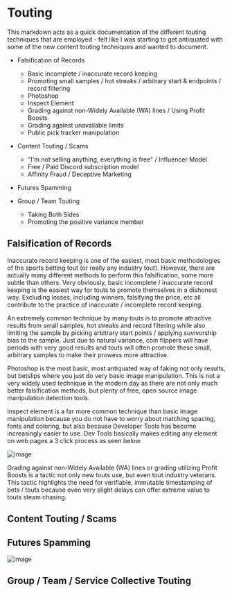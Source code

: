 # Touting

This markdown acts as a quick documentation of the different touting techniques that are employed - felt like I was starting to get antiquated with some of the new content touting techniques and wanted to document.

* Falsification of Records
    * Basic incomplete / inaccurate record keeping
    * Promoting small samples / hot streaks / arbitrary start & endpoints / record filtering
    * Photoshop
    * Inspect Element
    * Grading against non-Widely Available (WA) lines / Using Profit Boosts
    * Grading against unavailable limits
    * Public pick tracker manipulation

* Content Touting / Scams
    * "I'm not selling anything, everything is free" / Influencer Model
    * Free / Paid Discord subscription model
    * Affinity Fraud / Deceptive Marketing
 
* Futures Spamming

* Group / Team Touting
    * Taking Both Sides
    * Promoting the positive variance member
 
## Falsification of Records

Inaccurate record keeping is one of the easiest, most basic methodologies of the sports betting tout (or really any industry tout). However, there are actually many different methods to perform this falsification, some more subtle than others. Very obviously, basic incomplete / inaccurate record keeping is the easiest way for touts to promote themselves in a dishonest way. Excluding losses, including winners, falsifying the price, etc all contribute to the practice of inaccurate / incomplete record keeping. 

An extremely common technique by many touts is to promote attractive results from small samples, hot streaks and record filtering while also limiting the sample by picking arbitrary start points / applying suvivorship bias to the sample. Just due to natural variance, coin flippers will have periods with very good results and touts will often promote these small, arbitrary samples to make their prowess more attractive.

Photoshop is the most basic, most antiquated way of faking not only results, but betslips where you just do very basic image manipulation. This is not a very widely used technique in the modern day as there are not only much better falsification methods, but plenty of free, open source image manipulation detection tools.

Inspect element is a far more common technique than basic image manipulation because you do not have to worry about matching spacing, fonts and coloring, but also because Developer Tools has become increasingly easier to use. Dev Tools basically makes editing any element on web pages a 3 click process as seen below.

![image](https://github.com/user-attachments/assets/7350c9f0-c559-4e20-9bf8-bcf5d1fb6e3e)

Grading against non-Widely Available (WA) lines or grading utilizing Profit Boosts is a tactic not only new touts use, but even tout industry veterans. This tactic highlights the need for verifiable, immutable timestamping of bets / touts because even very slight delays can offer extreme value to touts steam chasing.

## Content Touting / Scams

## Futures Spamming


![image](https://github.com/user-attachments/assets/4bde39d6-1370-4354-9a0f-4f9d6b8b9388)


## Group / Team / Service Collective Touting
